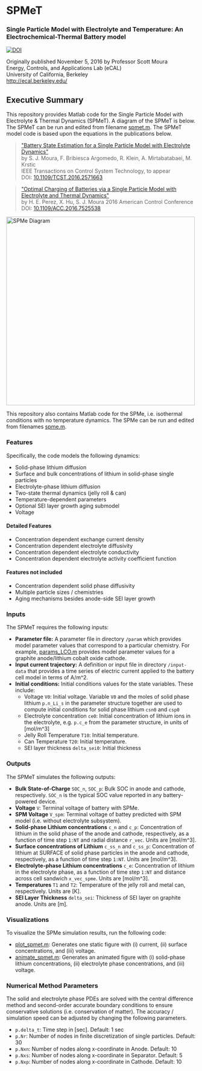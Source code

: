# SPMeT

### Single Particle Model with Electrolyte and Temperature: An Electrochemical-Thermal Battery model
[![DOI](https://zenodo.org/badge/DOI/10.5281/zenodo.164958.svg)](https://doi.org/10.5281/zenodo.164958)

Originally published November 5, 2016 by Professor Scott Moura  
Energy, Controls, and Applications Lab (eCAL)  
University of California, Berkeley  
http://ecal.berkeley.edu/  

## Executive Summary
This repository provides Matlab code for the Single Particle Model with Electrolyte & Thermal Dynamics (SPMeT). A diagram of the SPMeT is below. The SPMeT can be run and edited from filename [spmet.m](spmet.m). The SPMeT model code is based upon the equations in the publications below.  

> ["Battery State Estimation for a Single Particle Model with Electrolyte Dynamics"](https://ecal.berkeley.edu/pubs/SPMe-Obs-Journal-Final.pdf)  
> by S. J. Moura, F. Bribiesca Argomedo, R. Klein, A. Mirtabatabaei, M. Krstic  
> IEEE Transactions on Control System Technology, to appear  
> DOI: [10.1109/TCST.2016.2571663](http://dx.doi.org/10.1109/TCST.2016.2571663)  

> ["Optimal Charging of Batteries via a Single Particle Model with Electrolyte and Thermal Dynamics"](https://ecal.berkeley.edu/pubs/ACC16-SPMeT-FastChg.pdf)  
> by H. E. Perez, X. Hu, S. J. Moura
> 2016 American Control Conference
> DOI: [10.1109/ACC.2016.7525538](http://dx.doi.org/10.1109/ACC.2016.7525538)  

<img src="../master/img/SPMe.png" alt="SPMe Diagram" width="500px">

This repository also contains Matlab code for the SPMe, i.e. isothermal conditions with no temperature dynamics. The SPMe can be run and edited from filenames [spme.m](spme.m).

### Features
Specifically, the code models the following dynamics:

* Solid-phase lithium diffusion
* Surface and bulk concentrations of lithium in solid-phase single particles
* Electrolyte-phase lithium diffusion
* Two-state thermal dynamics (jelly roll & can)
* Temperature-dependent parameters
* Optional SEI layer growth aging submodel
* Voltage

#### Detailed Features
* Concentration dependent exchange current density
* Concentration dependent electrolyte diffusivity
* Concentration dependent electrolyte conductivity
* Concentration dependent electrolyte activity coefficient function  

#### Features not included
* Concentration dependent solid phase diffusivity
* Multiple particle sizes / chemistries
* Aging mechanisms besides anode-side SEI layer growth

### Inputs
The SPMeT requires the following inputs:

* __Parameter file:__ A parameter file in directory ``/param`` which provides model parameter values that correspond to a particular chemistry. For example, [params_LCO.m](params_LCO.m) provides model parameter values for a graphite anode/lithium cobalt oxide cathode.
* __Input current trajectory:__ A definition or input file in directory ``/input-data`` that provides a time series of electric current applied to the battery cell model in terms of A/m^2.
* __Initial conditions:__ Initial conditions values for the state variables. These include:
  - Voltage ``V0``: Initial voltage. Variable ``V0`` and the moles of solid phase lithium ``p.n_Li_s`` in the parameter structure together are used to compute initial conditions for solid phase lithium ``csn0`` and ``csp0``
  - Electrolyte concentration ``ce0``: Initial concentration of lithium ions in the electrolyte, e.g. ``p.c_e`` from the parameter structure, in units of [mol/m^3]
  - Jelly Roll Temperature ``T10``: Initial temperature.
  - Can Temperature ``T20``: Initial temperature.
  - SEI layer thickness ``delta_sei0``: Initial thickness
 
### Outputs
The SPMeT simulates the following outputs:

* __Bulk State-of-Charge__ ``SOC_n``, ``SOC_p``: Bulk SOC in anode and cathode, respectively. ``SOC_n`` is the typical SOC value reported in any battery-powered device.
* __Voltage__ ``V``: Terminal voltage of battery with SPMe.
* __SPM Voltage__ ``V_spm``: Terminal voltage of battey predicted with SPM model (i.e. without electrolyte subsystem).
* __Solid-phase Lithium concentrations__ ``c_n`` and ``c_p``: Concentration of lithium in the solid phase of the anode and cathode, respectively, as a function of time step ``1:NT`` and radial distance ``r_vec``. Units are [mol/m^3].
* __Surface concentrations of Lithium__ ``c_ss_n`` and ``c_ss_p``: Concentration of lithium at SURFACE of solid phase particles in the anode and cathode, respectively, as a function of time step ``1:NT``. Units are [mol/m^3].
* __Electrolyte-phase Lithium concentrations__ ``c_e``: Concentration of lithium in the electrolyte phase, as a function of time step ``1:NT`` and distance across cell sandwich ``x_vec_spme``. Units are [mol/m^3].
* __Temperatures__ ``T1`` and ``T2``: Temperature of the jelly roll and metal can, respectively. Units are [K].
* __SEI Layer Thickness__ ``delta_sei``: Thickness of SEI layer on graphite anode. Units are [m].

### Visualizations
To visualize the SPMe simulation results, run the following code:

* [plot_spmet.m](plot_spmet.m): Generates one static figure with (i) current, (ii) surface concentrations, and (iii) voltage.
* [animate_spmet.m](animate_spmet.m): Generates an animated figure with (i) solid-phase lithium concentrations, (ii) electrolyte phase concentrations, and (iii) voltage.

### Numerical Method Parameters
The solid and electrolyte phase PDEs are solved with the central difference method and second-order accurate boundary conditions to ensure conservative solutions (i.e. conservation of matter). The accuracy / simulation speed can be adjusted by changing the following parameters.

* ``p.delta_t``: Time step in [sec]. Default: 1 sec
* ``p.Nr``: Number of nodes in finite discretization of single particles. Default: 30
* ``p.Nxn``: Number of nodes along x-coordinate in Anode. Default: 10
* ``p.Nxs``: Number of nodes along x-coordinate in Separator. Default: 5
* ``p.Nxp``: Number of nodes along x-coordinate in Cathode. Default: 10
